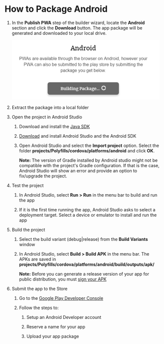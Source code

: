 # How to Package Android

1. In the **Publish PWA** step of the builder wizard, locate the **Android** section and click the **Download** button. The app package will be generated and downloaded to your local drive.
	
    ![Android Polyfill](images/android-polyfill.png)

2. Extract the package into a local folder

3. Open the project in Android Studio
    1. Download and install the [Java SDK](http://www.oracle.com/technetwork/java/javase/downloads/index.html)

    2. [Download](http://developer.android.com/sdk/installing/index.html?pkg=studio) and install Android Studio and the Android SDK

    3. Open Android Studio and select the **Import project** option. Select the folder **projects/Polyfills/cordova/platforms/android** and click **OK**.

        **Note:** The version of Gradle installed by Android studio might not be compatible with the project's Gradle configuration. If that is the case, Android Studio will show an error and provide an option to fix/upgrade the project.

4. Test the project

    1. In Android Studio, select **Run > Run** in the menu bar to build and run the app

    2. If it is the first time running the app, Android Studio asks to select a deployment target. Select a device or emulator to install and run the app

5. Build the project

    1. Select the build variant (debug|release) from the **Build Variants** window
   
    2. In Android Studio, select **Build > Build APK** in the menu bar. The APKs are saved in **projects/Polyfills/cordova/platforms/android/build/outputs/apk/**


		**Note:** Before you can generate a release version of your app for public distribution, you must [sign your APK](https://developer.android.com/tools/publishing/app-signing.html)

6. Submit the app to the Store

    1. Go to the [Google Play Developer Console](https://play.google.com/apps/publish/signup/)

    2. Follow the steps to:

        1. Setup an Android Developer account

        2. Reserve a name for your app

        3. Upload your app package
